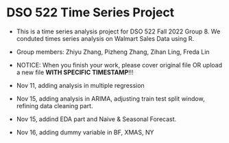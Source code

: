 # DSO 522 Time Series Project

- This is a time series analysis project for DSO 522 Fall 2022 Group 8. We conduted times series analysis on Walmart Sales Data using R.

- Group members: Zhiyu Zhang, Pizheng Zhang, Zihan Ling, Freda Lin


- NOTICE: When you finish your work, please cover original file OR upload a new file **WITH SPECIFIC TIMESTAMP**!!!

- Nov 11, adding analysis in multiple regression
- Nov 15, adding analysis in ARIMA, adjusting train test split window, refining data cleaning part.
- Nov 15, addind EDA part and Naive & Seasonal Forecast. 
- Nov 16, adding dummy variable in BF, XMAS, NY
